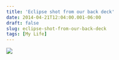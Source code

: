 ```yaml
---
title: 'Eclipse shot from our back deck'
date: 2014-04-21T12:04:00.001-06:00
draft: false
slug: eclipse-shot-from-our-back-deck
tags: [My Life]
---
```


![](/images/blog/legacy/DSC01026.JPG)